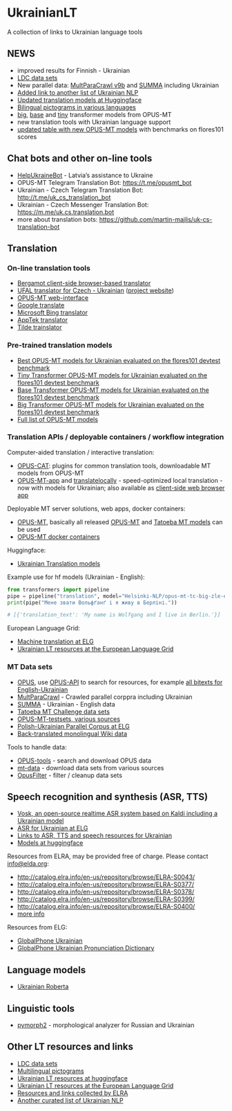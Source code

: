 # UkrainianLT

A collection of links to Ukrainian language tools


## NEWS

* improved results for Finnish - Ukrainian
* [LDC data sets](https://www.ldc.upenn.edu/collaborations/current-projects/disaster-and-refugee-relief-research)
* New parallel data: [MultParaCrawl v9b](https://opus.nlpl.eu/MultiParaCrawl.php) and [SUMMA](https://opus.nlpl.eu/SUMMA.php) including Ukrainian
* [Added link to another list of Ukrainian NLP](https://github.com/asivokon/awesome-ukrainian-nlp)
* [Updated translation models at Huggingface](https://huggingface.co/models?language=uk&pipeline_tag=translation&sort=modified)
* [Bilingual pictograms in various languages](pictograms.md)
* [big](opus-mt-ukr-flores-devtest-big.md), [base](opus-mt-ukr-flores-devtest-base.md) and [tiny](opus-mt-ukr-flores-devtest-tiny.md) transformer models from OPUS-MT
* new translation tools with Ukrainian language support
* [updated table with new OPUS-MT models](opus-mt-ukr-flores-devtest.md) with benchmarks on flores101 scores


## Chat bots and other on-line tools

* [HelpUkraineBot](https://helpukrainebot.com/en) - Latvia’s assistance to Ukraine
* OPUS-MT Telegram Translation Bot: https://t.me/opusmt_bot
* Ukrainian - Czech Telegram Translation Bot: http://t.me/uk_cs_translation_bot
* Ukrainian - Czech Messenger Translation Bot: https://m.me/uk.cs.translation.bot
* more about translation bots: https://github.com/martin-majlis/uk-cs-translation-bot


## Translation

### On-line translation tools

* [Bergamot client-side browser-based translator](https://translatelocally.com/web/)
* [UFAL translator for Czech - Ukrainian](https://lindat.cz/translation/) ([project website](https://ufal.mff.cuni.cz/ufal-ukraine))
* [OPUS-MT web-interface](https://translate.ling.helsinki.fi/ui/ukrainian)
* [Google translate](https://translate.google.com/)
* [Microsoft Bing translator](https://www.bing.com/Translator)
* [AppTek translator](https://www.apptek.com/technology/machine-translation)
* [Tilde trainslator](https://translate.tilde.com)



### Pre-trained translation models

* [Best OPUS-MT models for Ukrainian evaluated on the flores101 devtest benchmark](opus-mt-ukr-flores-devtest.md)
* [Tiny Transformer OPUS-MT models for Ukrainian evaluated on the flores101 devtest benchmark](opus-mt-ukr-flores-devtest-tiny.md)
* [Base Transformer OPUS-MT models for Ukrainian evaluated on the flores101 devtest benchmark](opus-mt-ukr-flores-devtest-base.md)
* [Big Transformer OPUS-MT models for Ukrainian evaluated on the flores101 devtest benchmark](opus-mt-ukr-flores-devtest-big.md)
* [Full list of OPUS-MT models](https://github.com/Helsinki-NLP/Tatoeba-Challenge/blob/master/results/tatoeba-results-all.md)



### Translation APIs / deployable containers / workflow integration

Computer-aided translation / interactive translation:

* [OPUS-CAT](https://helsinki-nlp.github.io/OPUS-CAT/): plugins for common translation tools, downloadable MT models from OPUS-MT
* [OPUS-MT-app](https://github.com/Helsinki-NLP/OPUS-MT-app/) and [translatelocally](https://translatelocally.com/) - speed-optimized local translation - now with models for Ukrainian; also available as [client-side web browser app](https://translatelocally.com/web/)


Deployable MT server solutions, web apps, docker containers:

* [OPUS-MT](https://github.com/Helsinki-NLP/OPUS-MT), basically all released [OPUS-MT](https://opus.nlpl.eu/Opus-MT/) and [Tatoeba MT models](https://github.com/Helsinki-NLP/Tatoeba-Challenge/blob/master/results/tatoeba-models-all.md) can be used
* [OPUS-MT docker containers](https://hub.docker.com/repository/docker/helsinkinlp/tatoeba-mt)


Huggingface:

* [Ukrainian Translation models](https://huggingface.co/models?language=uk&pipeline_tag=translation&sort=modified)

Example use for hf models (Ukrainian - English):

```python
from transformers import pipeline
pipe = pipeline("translation", model="Helsinki-NLP/opus-mt-tc-big-zle-en")
print(pipe("Мене звати Вольфґанґ і я живу в Берліні."))

# [{'translation_text': 'My name is Wolfgang and I live in Berlin.'}]
```


European Language Grid:

* [Machine translation at ELG](https://live.european-language-grid.eu/catalogue/search/Ukrainian?&function__term=Machine%20Translation&language__term=Ukrainian)
* [Ukrainian LT resources at the European Language Grid](https://live.european-language-grid.eu/catalogue/search/Ukrainian?language__term=Ukrainian)




### MT Data sets

* [OPUS](https://opus.nlpl.eu/), use [OPUS-API](https://opus.nlpl.eu/opusapi/) to search for resources, for example [all bitexts for English-Ukrainian](https://opus.nlpl.eu/opusapi/?source=en&target=uk&preprocessing=moses&version=latest)
* [MultParaCrawl](https://opus.nlpl.eu/MultiParaCrawl.php) - Crawled parallel corppra including Ukrainian
* [SUMMA](https://opus.nlpl.eu/SUMMA.php) - Ukrainian - English data
* [Tatoeba MT Challenge data sets](https://github.com/Helsinki-NLP/Tatoeba-Challenge/)
* [OPUS-MT-testsets, various sources](https://github.com/Helsinki-NLP/OPUS-MT-testsets)
* [Polish-Ukrainian Parallel Corpus at ELG](https://live.european-language-grid.eu/catalogue/corpus/8618)
* [Back-translated monolingual Wiki data](https://github.com/Helsinki-NLP/Tatoeba-Challenge/blob/master/data/Backtranslations.md)


Tools to handle data:

* [OPUS-tools](https://pypi.org/project/opustools/) - search and download OPUS data
* [mt-data](https://github.com/thammegowda/mtdata) - download data sets from various sources
* [OpusFilter](https://github.com/Helsinki-NLP/OpusFilter) - filter / cleanup data sets



## Speech recognition and synthesis (ASR, TTS)

* [Vosk, an open-source realtime ASR system based on Kaldi including a Ukrainian model](https://alphacephei.com/vosk/models)
* [ASR for Ukrainian at ELG](https://live.european-language-grid.eu/catalogue/tool-service/18079)
* [Links to ASR, TTS and speech resources for Ukrainian](https://github.com/egorsmkv/speech-recognition-uk)
* [Models at huggingface](https://huggingface.co/models?language=uk&pipeline_tag=automatic-speech-recognition&sort=downloads)

Resources from ELRA, may be provided free of charge. Please contact info@elda.org:

* http://catalog.elra.info/en-us/repository/browse/ELRA-S0043/
* http://catalog.elra.info/en-us/repository/browse/ELRA-S0377/
* http://catalog.elra.info/en-us/repository/browse/ELRA-S0378/
* http://catalog.elra.info/en-us/repository/browse/ELRA-S0399/
* http://catalog.elra.info/en-us/repository/browse/ELRA-S0400/
* [more info](https://cloud.elra.info/s/S7tCCkjyRpfLdF5?path=%2FSpeech%20resources)

Resources from ELG:

* [GlobalPhone Ukrainian](https://live.european-language-grid.eu/catalogue/corpus/1481)
* [GlobalPhone Ukrainian Pronunciation Dictionary](https://live.european-language-grid.eu/catalogue/lcr/2218)




## Language models

* [Ukrainian Roberta](https://huggingface.co/youscan/ukr-roberta-base)



## Linguistic tools

* [pymorph2](https://github.com/kmike/pymorphy2) - morphological analyzer for Russian and Ukrainian


## Other LT resources and links

* [LDC data sets](https://www.ldc.upenn.edu/collaborations/current-projects/disaster-and-refugee-relief-research)
* [Multilingual pictograms](pictograms.md)
* [Ukrainian LT resources at huggingface](https://huggingface.co/models?language=uk)
* [Ukrainian LT resources at the European Language Grid](https://live.european-language-grid.eu/catalogue/search/Ukrainian)
* [Resources and links collected by ELRA](https://cloud.elra.info/s/S7tCCkjyRpfLdF5)
* [Another curated list of Ukrainian NLP](https://github.com/asivokon/awesome-ukrainian-nlp)
